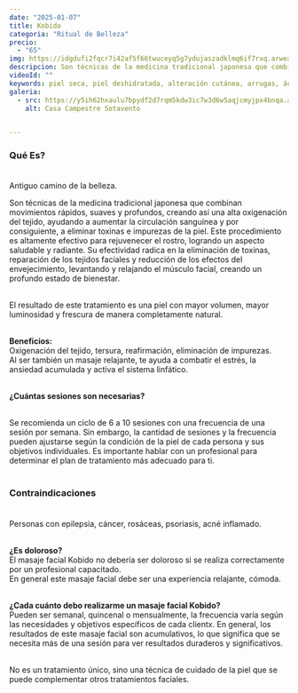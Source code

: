 ```yaml
---
date: "2025-01-07"
title: Kobido
categoria: "Ritual de Belleza" 
precio: 
  - "65"
img: https://idgdufi2fqcr7i42af5f66twuceyq5g7ydujaszadklmq6if7rxq.arweave.net/QMw6FRosBR-jmgF6X3p2oImIdN_A6JBLIBqWyHkF_G8
descripcion: Son técnicas de la medicina tradicional japonesa que combinan movimientos rápidos, suaves y profundos, 
videoId: ""
keywords: piel seca, piel deshidratada, alteración cutánea, arrugas, ácido hialurónico, bienestar de la piel, suavidad piel, restauración de la piel, piel con comedones, exfoliación, piel sucial, celulas muertas, piel grasa, piel envejecida, envejecimiento cutáneo, envejecimiento actinico, manchas, piel sensible, luminosidad, rejuvenecimiento, lifting manual, tensor, masajes facial, masaje japones
galeria:
  - src: https://y5ih62hxaulu7bpydf2d7rqm5kdw3ic7w3d6w5aqjcmyjpx4bnqa.arweave.net/x1B_aPcFF0-F-Bl0P8YM6odtoF-2x-t0EEiZhL78C2A
    alt: Casa Campestre Sotavento

  
---
```


### Qué Es? <br><br>

Antiguo camino de la belleza. <br>

Son técnicas de la medicina tradicional japonesa que combinan movimientos rápidos, suaves y profundos, creando así una alta oxigenación del tejido, ayudando a aumentar la circulación sanguínea y por consiguiente, a eliminar toxinas e impurezas de la piel. Este procedimiento es altamente efectivo para rejuvenecer el rostro, logrando un aspecto saludable y radiante. Su efectividad radica en la eliminación de toxinas, reparación de los tejidos faciales y reducción de los efectos del envejecimiento, levantando y relajando el músculo facial, creando un profundo estado de bienestar.<br><br>

El resultado de este tratamiento es una piel con mayor volumen, mayor luminosidad y frescura de manera completamente natural.<br><br>

**Beneficios:** <br>
Oxigenación del tejido, tersura, reafirmación, eliminación de impurezas. <br>
Al ser también un masaje relajante, te ayuda a combatir el estrés, la ansiedad acumulada y activa el sistema linfático. <br><br>

**¿Cuántas sesiones son necesarias?** <br><br>

Se recomienda un ciclo de 6 a 10 sesiones con una frecuencia de una sesión por semana. Sin embargo, la cantidad de sesiones y la frecuencia pueden ajustarse según la condición de la piel de cada persona y sus objetivos individuales. Es importante hablar con un profesional para determinar el plan de tratamiento más adecuado para ti. <br><br>

### Contraindicaciones<br><br>

Personas con epilepsia, cáncer, rosáceas, psoriasis, acné inflamado. <br><br>

**¿Es doloroso?** <br>
El masaje facial Kobido no debería ser doloroso si se realiza correctamente por un profesional capacitado. <br>
En general este masaje facial debe ser una experiencia relajante, cómoda.<br><br>

**¿Cada cuánto debo realizarme un masaje facial Kobido?** <br>
Pueden ser semanal, quincenal o mensualmente, la frecuencia varía según las necesidades y objetivos específicos de cada clientx. En general, los resultados de este masaje facial son acumulativos, lo que significa que se necesita más de una sesión para ver resultados duraderos y significativos. <br><br>

No es un tratamiento único, sino una técnica de cuidado de la piel que se puede complementar otros tratamientos faciales.<br><br>